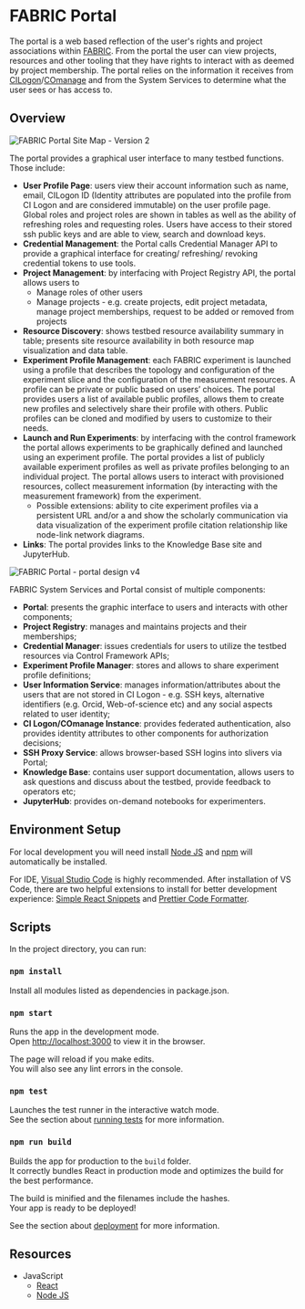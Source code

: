 # FABRIC Portal

The portal is a web based reflection of the user's rights and project associations within [FABRIC](https://fabric-testbed.net//0). From the portal the user can view projects, resources and other tooling that they have rights to interact with as deemed by project membership. The portal relies on the information it receives from [CILogon](https://www.cilogon.org/home)/[COmanage](https://www.cilogon.org/comanage) and from the System Services to determine what the user sees or has access to.

## Overview

![FABRIC Portal Site Map - Version 2](https://user-images.githubusercontent.com/37635744/134710001-610fa508-acc4-4732-a559-a8c24a584e09.png)

The portal provides a graphical user interface to many testbed functions. Those include:

- **User Profile Page**: users view their account information such as name, email, CILogon ID (Identity attributes are populated into the profile from CI Logon and are considered immutable) on the user profile page. Global roles and project roles are shown in tables as well as the ability of refreshing roles and requesting roles. Users have access to their stored ssh public keys and are able to view, search and download keys.
- **Credential Management**: the Portal calls Credential Manager API to provide a graphical interface for creating/ refreshing/ revoking credential tokens to use tools.
- **Project Management**: by interfacing with Project Registry API, the portal allows users to
  - Manage roles of other users
  - Manage projects - e.g. create projects, edit project metadata, manage project memberships, request to be added or removed from projects
- **Resource Discovery**: shows testbed resource availability summary in table; presents site resource availability in both resource map visualization and data table.
- **Experiment Profile Management**: each FABRIC experiment is launched using a profile that describes the topology and configuration of the experiment slice and the configuration of the measurement resources. A profile can be private or public based on users’ choices. The portal provides users a list of available public profiles, allows them to create new profiles and selectively share their profile with others. Public profiles can be cloned and modified by users to customize to their needs.
- **Launch and Run Experiments**: by interfacing with the control framework the portal allows experiments to be graphically defined and launched using an experiment profile. The portal provides a list of publicly available experiment profiles as well as private profiles belonging to an individual project. The portal allows users to interact with provisioned resources, collect measurement information (by interacting with the measurement framework) from the experiment.
  - Possible extensions: ability to cite experiment profiles via a persistent URL and/or a and show the scholarly communication via data visualization of the experiment profile citation relationship like node-link network diagrams.
- **Links**: The portal provides links to the Knowledge Base site and JupyterHub.

![FABRIC Portal - portal design v4](https://user-images.githubusercontent.com/37635744/134709211-2a56d05b-db4c-496f-8bef-9cb3face78a8.png)

FABRIC System Services and Portal consist of multiple components:

- **Portal**: presents the graphic interface to users and interacts with other components;
- **Project Registry**: manages and maintains projects and their memberships;
- **Credential Manager**: issues credentials for users to utilize the testbed resources via Control Framework APIs;
- **Experiment Profile Manager**: stores and allows to share experiment profile definitions;
- **User Information Service**: manages information/attributes about the users that are not stored in CI Logon - e.g. SSH keys, alternative identifiers (e.g. Orcid, Web-of-science etc) and any social aspects related to user identity;
- **CI Logon/COmanage Instance**: provides federated authentication, also provides identity attributes to other components for authorization decisions;
- **SSH Proxy Service**: allows browser-based SSH logins into slivers via Portal;
- **Knowledge Base**: contains user support documentation, allows users to ask questions and discuss about the testbed, provide feedback to operators etc;
- **JupyterHub**: provides on-demand notebooks for experimenters.

## Environment Setup

For local development you will need install [Node JS](https://nodejs.org/en/) and [npm](https://www.npmjs.com/) will automatically be installed.

For IDE, [Visual Studio Code](https://code.visualstudio.com/) is highly recommended. After installation of VS Code, there are two helpful extensions to install for better development experience: [Simple React Snippets](https://marketplace.visualstudio.com/items?itemName=burkeholland.simple-react-snippets) and [Prettier Code Formatter](https://marketplace.visualstudio.com/items?itemName=esbenp.prettier-vscode).

## Scripts

In the project directory, you can run:

### `npm install`

Install all modules listed as dependencies in package.json.

### `npm start`

Runs the app in the development mode.<br />
Open [http://localhost:3000](http://localhost:3000) to view it in the browser.

The page will reload if you make edits.<br />
You will also see any lint errors in the console.

### `npm test`

Launches the test runner in the interactive watch mode.<br />
See the section about [running tests](https://facebook.github.io/create-react-app/docs/running-tests) for more information.

### `npm run build`

Builds the app for production to the `build` folder.<br />
It correctly bundles React in production mode and optimizes the build for the best performance.

The build is minified and the filenames include the hashes.<br />
Your app is ready to be deployed!

See the section about [deployment](https://facebook.github.io/create-react-app/docs/deployment) for more information.

## Resources

- JavaScript
  - [React](https://reactjs.org/)
  - [Node JS](https://nodejs.org/en/)
